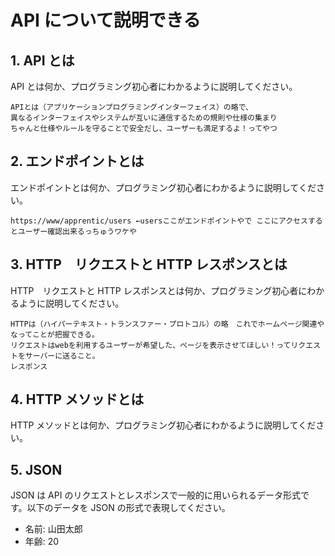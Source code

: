 # API について説明できる

## 1. API とは

API とは何か、プログラミング初心者にわかるように説明してください。
```
APIとは（アプリケーションプログラミングインターフェイス）の略で、
異なるインターフェイスやシステムが互いに通信するための規則や仕様の集まり
ちゃんと仕様やルールを守ることで安全だし、ユーザーも満足するよ！ってやつ
```

## 2. エンドポイントとは

エンドポイントとは何か、プログラミング初心者にわかるように説明してください。
```
https://www/apprentic/users ←usersここがエンドポイントやで ここにアクセスするとユーザー確認出来るっちゅうワケや
```

## 3. HTTP　リクエストと HTTP レスポンスとは

HTTP　リクエストと HTTP レスポンスとは何か、プログラミング初心者にわかるように説明してください。
```
HTTPは（ハイパーテキスト・トランスファー・プロトコル）の略　これでホームページ関連やなってことが把握できる。
リクエストはwebを利用するユーザーが希望した、ページを表示させてほしい！ってリクエストをサーバーに送ること。
レスポンス
```

## 4. HTTP メソッドとは

HTTP メソッドとは何か、プログラミング初心者にわかるように説明してください。

## 5. JSON

JSON は API のリクエストとレスポンスで一般的に用いられるデータ形式です。以下のデータを JSON の形式で表現してください。

- 名前: 山田太郎
- 年齢: 20
